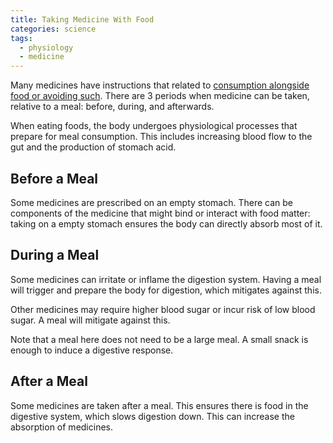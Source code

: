 ```yaml
---
title: Taking Medicine With Food
categories: science
tags:
  - physiology
  - medicine
---
```


Many medicines have instructions that related to [consumption alongside food or avoiding such][1].
There are 3 periods when medicine can be taken, relative to a meal: before, during, and afterwards.

[1]: https://www.medanta.org/patient-education-blog/why-some-medications-need-to-be-taken-on-an-empty-stomach/

When eating foods, the body undergoes physiological processes that prepare for meal consumption.
This includes increasing blood flow to the gut and the production of stomach acid.

## Before a Meal

Some medicines are prescribed on an empty stomach.
There can be components of the medicine that might bind or interact with food matter:
taking on a empty stomach ensures the body can directly absorb most of it.

## During a Meal

Some medicines can irritate or inflame the digestion system.
Having a meal will trigger and prepare the body for digestion, which mitigates against this.

Other medicines may require higher blood sugar or incur risk of low blood sugar.
A meal will mitigate against this.

Note that a meal here does not need to be a large meal.
A small snack is enough to induce a digestive response.

## After a Meal

Some medicines are taken after a meal.
This ensures there is food in the digestive system, which slows digestion down.
This can increase the absorption of medicines.
